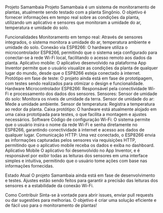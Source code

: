 Projeto Samambaia
Projeto Samambaia é um sistema de monitoramento de plantas, atualmente sendo testado com a planta Singônio. O objetivo é fornecer informações em tempo real sobre as condições da planta, utilizando um aplicativo e sensores que monitoram a umidade do ar, temperatura e umidade do solo.



Funcionalidades
Monitoramento em tempo real: Através de sensores integrados, o sistema monitora a umidade do ar, temperatura ambiente e umidade do solo.
Conexão via ESP8266: O hardware utiliza o microcontrolador ESP8266, permitindo que o sistema seja configurado para conectar-se à rede Wi-Fi local, facilitando o acesso remoto aos dados da planta.
Aplicativo mobile: O aplicativo desenvolvido na plataforma App Inventor permite que o usuário visualize as condições da planta de qualquer lugar do mundo, desde que o ESP8266 esteja conectado à internet.
Protótipo em fase de teste: O projeto ainda está em fase de prototipagem, com testes sendo realizados para otimizar o design e funcionalidade.
Hardware
Microcontrolador ESP8266: Responsável pela conectividade Wi-Fi e processamento dos dados dos sensores.
Sensores:
Sensor de umidade do solo: Monitora os níveis de umidade da terra.
Sensor de umidade do ar: Mede a umidade ambiente.
Sensor de temperatura: Registra a temperatura ao redor da planta.
Caixa protótipo: O hardware está atualmente alojado em uma caixa prototipada para testes, o que facilita a montagem e ajustes necessários.
Software
Código de configuração Wi-Fi: O sistema permite que o usuário insira o nome da rede Wi-Fi e senha diretamente no ESP8266, garantindo conectividade à internet e acesso aos dados de qualquer lugar.
Comunicação HTTP: Uma vez conectado, o ESP8266 envia as informações capturadas pelos sensores via requisições HTTP, permitindo que o aplicativo mobile receba os dados e exiba no dashboard.
Aplicativo Mobile
O aplicativo foi desenvolvido no App Inventor, e é responsável por exibir todas as leituras dos sensores em uma interface simples e intuitiva, permitindo que o usuário tome ações com base nas informações fornecidas.

Estado Atual
O projeto Samambaia ainda está em fase de desenvolvimento e testes. Ajustes estão sendo feitos para garantir a precisão das leituras dos sensores e a estabilidade da conexão Wi-Fi.

Como Contribuir
Sinta-se à vontade para abrir issues, enviar pull requests ou dar sugestões para melhorias. O objetivo é criar uma solução eficiente e de fácil uso para o monitoramento de plantas!


